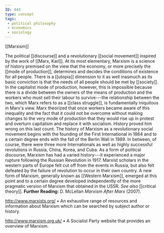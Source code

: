 ```yaml
---
ID: 443
type: concept
tags: 
 - political philosophy
 - economics
 - sociology
---
```


[[Marxism]]

 The political
[[discourse]] and a
revolutionary [[social movement]] inspired by the
work of [[Marx, Karl]]. At its
most elementary, Marxism is a science of history premised on the view
that the economy, or more precisely the [[mode of production]], determines and
decides the conditions of existence for all people. There is a
[[utopia]] dimension to it
as well inasmuch as its basic conviction is that the needs of all people
should be met by [[society]].
In the capitalist mode of production, however, this is impossible
because there is a divide between the owners of the means of production
and the workers who must sell their labour to survive---the relationship
between the two, which Marx refers to as a [[class struggle]], is fundamentally
iniquitous in Marx's view. Marx theorized that once workers became aware
of this inequality and the fact that it could not be overcome without
making changes to the very mode of production that they would rise up in
protest and overturn capitalism and replace it with socialism. History
proved him wrong on this last count. The history of Marxism as a
revolutionary social movement begins with the founding of the First
International in 1864 and to a certain degree ends with the fall of the
Berlin Wall in 1989. In between, of course, there were three more
Internationals as well as highly successful revolutions in Russia,
China, Korea, and Cuba. As a form of political discourse, Marxism has
had a varied history---it experienced a major rupture following the
Russian Revolution in 1917. Marxist scholars in the western parts of
Europe felt cut off from the events in Russia, but also felt defeated by
the failure of revolution to occur in their own country. A new form of
Marxism, generally known as [[Western Marxism]], emerged at this
point and to a certain degree developed independently of the more
pragmatic version of Marxism that obtained in the USSR. *See also*
[[critical theory]].
**Further Reading:** D. McLellan *Marxism After Marx* (2007).
 
<http://www.marxists.org/>
• An exhaustive range of resources and information about Marxism which
can be searched by subject author or history.
 
<http://www.marxism.org.uk/>
• A Socialist Party website that provides an overview of Marxism.
